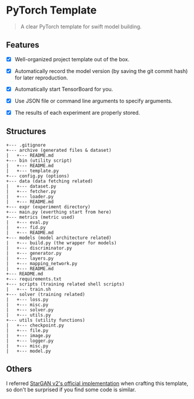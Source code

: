 # PyTorch Template
> A clear PyTorch template for swift model building.

## Features
+ [x] Well-organized project template out of the box.
+ [x] Automatically record the model version (by saving the git commit hash) for later reproduction.
+ [x] Automatically start TensorBoard for you.
+ [x] Use JSON file or command line arguments to specify arguments.
+ [x] The results of each experiment are properly stored.


## Structures
```
+--- .gitignore
+--- archive (generated files & dataset)
|   +--- README.md
+--- bin (utility script)
|   +--- README.md
|   +--- template.py
+--- config.py (options)
+--- data (data fetching related)
|   +--- dataset.py
|   +--- fetcher.py
|   +--- loader.py
|   +--- README.md
+--- expr (experiment directory)
+--- main.py (everthing start from here)
+--- metrics (metric used)
|   +--- eval.py
|   +--- fid.py
|   +--- README.md
+--- models (model architecture related)
|   +--- build.py (the wrapper for models)
|   +--- discriminator.py
|   +--- generator.py
|   +--- layers.py
|   +--- mapping_network.py
|   +--- README.md
+--- README.md
+--- requirements.txt
+--- scripts (training related shell scripts)
|   +--- train.sh
+--- solver (training related)
|   +--- loss.py
|   +--- misc.py
|   +--- solver.py
|   +--- utils.py
+--- utils (utility functions)
|   +--- checkpoint.py
|   +--- file.py
|   +--- image.py
|   +--- logger.py
|   +--- misc.py
|   +--- model.py
```

## Others
I referred [StarGAN v2's official implementation](https://github.com/clovaai/stargan-v2) when crafting this template, 
so don't be surprised if you find some code is similar.
